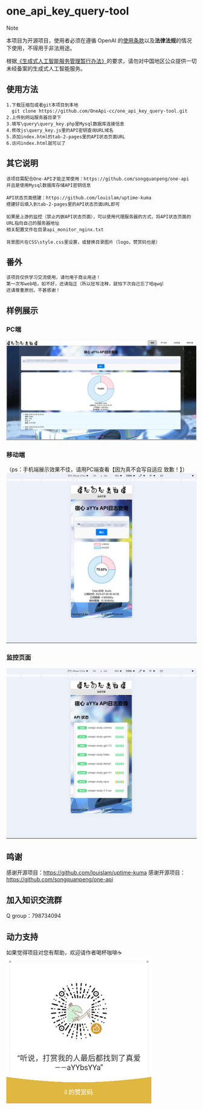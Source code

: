 # one_api_key_query-tool

> [!NOTE]
> 本项目为开源项目，使用者必须在遵循 OpenAI 的[使用条款](https://openai.com/policies/terms-of-use)以及**法律法规**的情况下使用，不得用于非法用途。
>
> 根据[《生成式人工智能服务管理暂行办法》](http://www.cac.gov.cn/2023-07/13/c_1690898327029107.htm)的要求，请勿对中国地区公众提供一切未经备案的生成式人工智能服务。


## 使用方法
    1.下载压缩包或者git本项目到本地
      git clone https://github.com/OneApi-cc/one_api_key_query-tool.git
    2.上传到网站服务器目录下
    3.填写\query\query_key.php里Mysql数据库连接信息
    4.修改js\query_key.js里的API密钥查询URL域名
    5.添加index.html的tab-2-pages里的API状态页面URL
    6.访问index.html就可以了

## 其它说明
    该项目需配合One-API才能正常使用：https://github.com/songquanpeng/one-api
    并且是使用Mysql数据库存储API密钥信息

    API状态页面搭建：https://github.com/louislam/uptime-kuma
    搭建好后填入到tab-2-pages里的API状态页面URL即可

    如果是上游的监控（禁止内嵌API状态页面），可以使用代理服务器的方式，将API状态页面的URL指向自己的服务器地址
    相关配置文件在目录api_monitor_nginx.txt

    背景图片在CSS\style.css里设置，或替换目录图片（logo，赞赏码也是）


## 番外
    该项目仅供学习交流使用，请勿用于商业用途！
    第一次写web哈，如不好，还请指正（所以狂写注释，就怕下次自己忘了哈qwq）
    还请尊重原创，不甚感谢！

## 样例展示
### PC端
![样例展示](example/image-1.jpg)
### 移动端
（ps：手机端展示效果不佳，请用PC端查看【因为真不会写自适应 致歉！】）
![样例展示](example/image-2.jpg)
### 监控页面
![样例展示](example/image-3.jpg)

## 鸣谢
感谢开源项目：https://github.com/louislam/uptime-kuma
感谢开源项目：https://github.com/songquanpeng/one-api

## 加入知识交流群
Q group：798734094

## 动力支持
如果觉得项目对您有帮助，欢迎请作者喝杯咖啡☕️
![微信赞赏码](image/WeChat-Pay.png)
